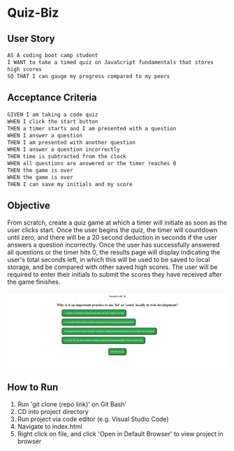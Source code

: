 # Quiz-Biz

## User Story

```
AS A coding boot camp student
I WANT to take a timed quiz on JavaScript fundamentals that stores high scores
SO THAT I can gauge my progress compared to my peers
```

## Acceptance Criteria

```
GIVEN I am taking a code quiz
WHEN I click the start button
THEN a timer starts and I am presented with a question
WHEN I answer a question
THEN I am presented with another question
WHEN I answer a question incorrectly
THEN time is subtracted from the clock
WHEN all questions are answered or the timer reaches 0
THEN the game is over
WHEN the game is over
THEN I can save my initials and my score
```

## Objective

From scratch, create a quiz game at which a timer will initiate as soon as the user clicks start. Once the user begins the quiz, the timer will countdown until zero, and there will be a 20 second deduction in seconds if the user answers a question incorrectly. Once the user has successfully answered all questions or the timer hits 0, the results page will display indicating the user's total seconds left, in which this will be used to be saved to local storage, and be compared with other saved high scores. The user will be required to enter their initials to submit the scores they have received after the game finishes.

![img](./Assets/Quiz-Screenshot.png)

## How to Run

1. Run 'git clone (repo link)' on Git Bash'
2. CD into project directory
3. Run project via code editor (e.g. Visual Studio Code)
4. Navigate to index.html
5. Right click on file, and click 'Open in Default Browser' to view project in browser